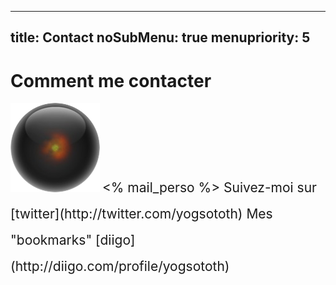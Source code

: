 ----- 
title: Contact
noSubMenu: true
menupriority: 5
-----
# Comment me contacter

<img src="/Scratch/img/about/avatar.png" alt="Avatar" class="left"/>

<span style="font-size: 1.5em; line-height: 2em">
  <% mail_perso %>  
  Suivez-moi sur [twitter](http://twitter.com/yogsototh)  
  Mes "bookmarks" [diigo](http://diigo.com/profile/yogsototh)  
</span>
  <div class="flush"></div>
